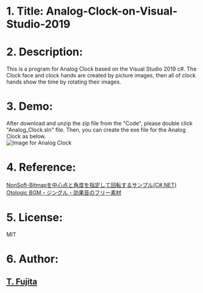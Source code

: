 # 1. Title: Analog-Clock-on-Visual-Studio-2019

# 2. Description:
This is a program for Analog Clock based on the Visual Studio 2019 c#. The Clock face and clock hands are created by picture images, then all of clock hands show the time by rotating their images.
# 3. Demo:
After download and unzip the zip file from the "Code", please double click "Analog_Clock.sln" file. Then, you can create the exe file for the Analog Clock as below.  
![Image for Analog Clock](https://to-fujita.github.io/Images/128.png "Image for Analog Clock")

# 4. Reference:
[NonSoft-Bitmapを中心点と角度を指定して回転するサンプル(C#.NET)](http://nonsoft.la.coocan.jp/SoftSample/CS.NET/SampleRotateBitmap.html)  
[Otologic BGM・ジングル・効果音のフリー素材](https://otologic.jp/)

# 5. License:
MIT

# 6. Author:
## [T. Fujita](https://github.com/To-Fujita)
